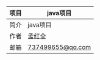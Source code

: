| 项目 | java项目         |
| ---- | ---------------- |
| 简介 | java项目         |
| 作者 | 孟红全           |
| 邮箱 | 737499655@qq.com |

